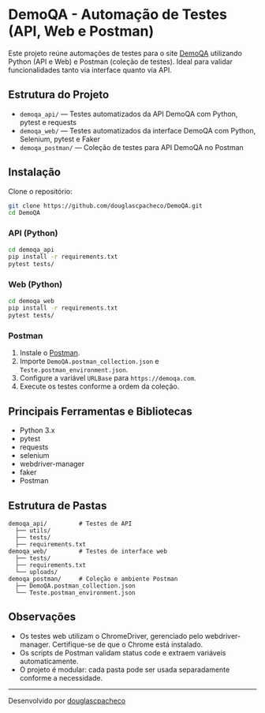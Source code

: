 # DemoQA - Automação de Testes (API, Web e Postman)

Este projeto reúne automações de testes para o site [DemoQA](https://demoqa.com) utilizando Python (API e Web) e Postman (coleção de testes). Ideal para validar funcionalidades tanto via interface quanto via API.

## Estrutura do Projeto

- `demoqa_api/` — Testes automatizados da API DemoQA com Python, pytest e requests
- `demoqa_web/` — Testes automatizados da interface DemoQA com Python, Selenium, pytest e Faker
- `demoqa_postman/` — Coleção de testes para API DemoQA no Postman

## Instalação

Clone o repositório:

```bash
git clone https://github.com/douglascpacheco/DemoQA.git
cd DemoQA
```

### API (Python)

```bash
cd demoqa_api
pip install -r requirements.txt
pytest tests/
```

### Web (Python)

```bash
cd demoqa_web
pip install -r requirements.txt
pytest tests/
```

### Postman

1. Instale o [Postman](https://www.postman.com/downloads/).
2. Importe `DemoQA.postman_collection.json` e `Teste.postman_environment.json`.
3. Configure a variável `URLBase` para `https://demoqa.com`.
4. Execute os testes conforme a ordem da coleção.

## Principais Ferramentas e Bibliotecas

- Python 3.x
- pytest
- requests
- selenium
- webdriver-manager
- faker
- Postman

## Estrutura de Pastas

```
demoqa_api/         # Testes de API
  ├── utils/
  ├── tests/
  ├── requirements.txt
demoqa_web/         # Testes de interface web
  ├── tests/
  ├── requirements.txt
  └── uploads/
demoqa_postman/     # Coleção e ambiente Postman
  ├── DemoQA.postman_collection.json
  └── Teste.postman_environment.json
```

## Observações

- Os testes web utilizam o ChromeDriver, gerenciado pelo webdriver-manager. Certifique-se de que o Chrome está instalado.
- Os scripts de Postman validam status code e extraem variáveis automaticamente.
- O projeto é modular: cada pasta pode ser usada separadamente conforme a necessidade.

---

Desenvolvido por [douglascpacheco](https://github.com/douglascpacheco)
